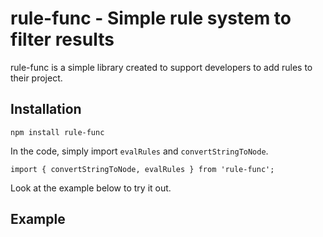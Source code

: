 # rule-func - Simple rule system to filter results

rule-func is a simple library created to support developers to add rules to their project.

## Installation

    npm install rule-func

In the code, simply import `evalRules` and `convertStringToNode`.

    import { convertStringToNode, evalRules } from 'rule-func';

Look at the example below to try it out.

## Example
